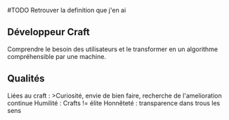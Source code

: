 #TODO Retrouver la definition que j'en ai

## Développeur Craft
Comprendre le besoin des utilisateurs et le transformer en un algorithme compréhensible par une machine.

## Qualités
Liées au craft : >Curiosité, envie de bien faire, recherche de l'amelioration continue
Humilité : Crafts !=  élite
Honnêteté : transparence dans trous les sens 